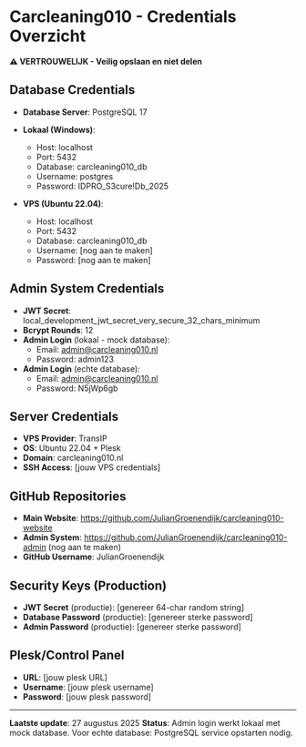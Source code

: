 # Carcleaning010 - Credentials Overzicht
**⚠️ VERTROUWELIJK - Veilig opslaan en niet delen**

## Database Credentials
- **Database Server**: PostgreSQL 17
- **Lokaal (Windows)**:
  - Host: localhost
  - Port: 5432  
  - Database: carcleaning010_db
  - Username: postgres
  - Password: IDPRO_S3cure!Db_2025

- **VPS (Ubuntu 22.04)**:
  - Host: localhost
  - Port: 5432
  - Database: carcleaning010_db  
  - Username: [nog aan te maken]
  - Password: [nog aan te maken]

## Admin System Credentials
- **JWT Secret**: local_development_jwt_secret_very_secure_32_chars_minimum
- **Bcrypt Rounds**: 12
- **Admin Login** (lokaal - mock database):
  - Email: admin@carcleaning010.nl
  - Password: admin123
- **Admin Login** (echte database):
  - Email: admin@carcleaning010.nl
  - Password: N5jWp6gb

## Server Credentials  
- **VPS Provider**: TransIP
- **OS**: Ubuntu 22.04 + Plesk
- **Domain**: carcleaning010.nl
- **SSH Access**: [jouw VPS credentials]

## GitHub Repositories
- **Main Website**: https://github.com/JulianGroenendijk/carcleaning010-website
- **Admin System**: https://github.com/JulianGroenendijk/carcleaning010-admin (nog aan te maken)
- **GitHub Username**: JulianGroenendijk

## Security Keys (Production)
- **JWT Secret** (productie): [genereer 64-char random string]
- **Database Password** (productie): [genereer sterke password]
- **Admin Password** (productie): [genereer sterke password]

## Plesk/Control Panel
- **URL**: [jouw plesk URL]
- **Username**: [jouw plesk username]  
- **Password**: [jouw plesk password]

---
**Laatste update**: 27 augustus 2025
**Status**: Admin login werkt lokaal met mock database. Voor echte database: PostgreSQL service opstarten nodig.